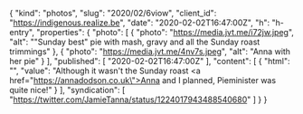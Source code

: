 {
  "kind": "photos",
  "slug": "2020/02/6viow",
  "client_id": "https://indigenous.realize.be",
  "date": "2020-02-02T16:47:00Z",
  "h": "h-entry",
  "properties": {
    "photo": [
      {
        "photo": "https://media.jvt.me/i72jw.jpeg",
        "alt": "\"Sunday best\" pie with mash, gravy and all the Sunday roast trimmings"
      },
      {
        "photo": "https://media.jvt.me/4nv7s.jpeg",
        "alt": "Anna with her pie"
      }
    ],
    "published": [
      "2020-02-02T16:47:00Z"
    ],
    "content": [
      {
        "html": "",
        "value": "Although it wasn't the Sunday roast <a href=\"https://annadodson.co.uk\">Anna</a> and I planned, Pieminister was quite nice!"
      }
    ],
    "syndication": [
      "https://twitter.com/JamieTanna/status/1224017943488540680"
    ]
  }
}
